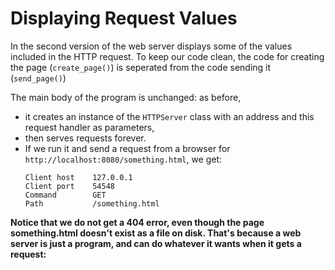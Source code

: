 # Displaying Request Values

In the second version of the web server displays some of the values included in the HTTP request. To keep our code clean, the code for creating the page (`create_page()`) is seperated from the code sending it (`send_page()`)

The main body of the program is unchanged: as before, 
- it creates an instance of the `HTTPServer` class with an address and this request handler as parameters, 
- then serves requests forever. 
- If we run it and send a request from a browser for `http://localhost:8080/something.html`, we get:
    ```Date and time  Mon, 24 Feb 2014 17:17:12 GMT
    Client host    127.0.0.1
    Client port    54548
    Command        GET
    Path           /something.html
    ```

__Notice that we do not get a 404 error, even though the page something.html doesn't exist as a file on disk. That's because a web server is just a program, and can do whatever it wants when it gets a request:__